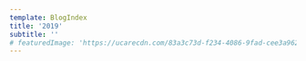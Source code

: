 ```yaml
---
template: BlogIndex
title: '2019'
subtitle: ''
# featuredImage: 'https://ucarecdn.com/83a3c73d-f234-4086-9fad-cee3a9626230/'
---
```


